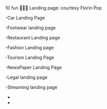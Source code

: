 10 fun 🤷🏽‍♀️ Landing page: courtesy Florin Pop

-Car Landing Page

-Footwear landing page

-Restaurant Landing page

-Fashion Landing page

-Tourism Landing Page

-NewsPaper Landing Page

-Legal landing page

-Streaming landing page

-

-